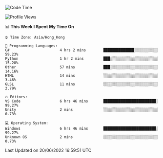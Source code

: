 <!--START_SECTION:waka-->
![Code Time](http://img.shields.io/badge/Code%20Time-0%20secs-blue)

![Profile Views](http://img.shields.io/badge/Profile%20Views-6-blue)

📊 **This Week I Spent My Time On** 

```text
⌚︎ Time Zone: Asia/Hong_Kong

💬 Programming Languages: 
C#                       4 hrs 2 mins        ██████████████░░░░░░░░░░░   59.23% 
Python                   1 hr 2 mins         ███░░░░░░░░░░░░░░░░░░░░░░   15.28% 
Other                    57 mins             ███░░░░░░░░░░░░░░░░░░░░░░   14.16% 
HTML                     14 mins             ░░░░░░░░░░░░░░░░░░░░░░░░░   3.46% 
GLSL                     11 mins             ░░░░░░░░░░░░░░░░░░░░░░░░░   2.79%

🔥 Editors: 
VS Code                  6 hrs 46 mins       ████████████████████████░   99.27% 
Unity                    2 mins              ░░░░░░░░░░░░░░░░░░░░░░░░░   0.73%

💻 Operating System: 
Windows                  6 hrs 46 mins       ████████████████████████░   99.27% 
Unknown OS               2 mins              ░░░░░░░░░░░░░░░░░░░░░░░░░   0.73%

```


 Last Updated on 20/06/2022 16:59:51 UTC
<!--END_SECTION:waka-->
